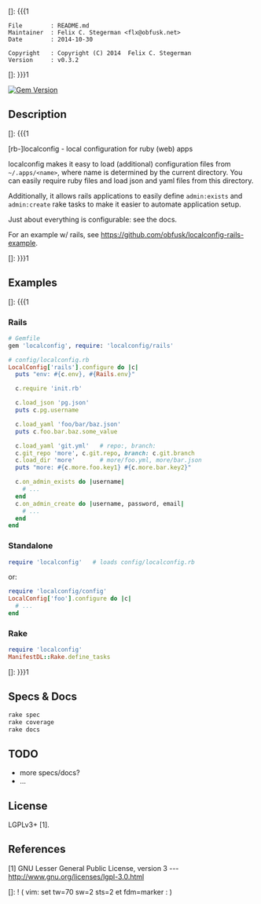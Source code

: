 []: {{{1

    File        : README.md
    Maintainer  : Felix C. Stegerman <flx@obfusk.net>
    Date        : 2014-10-30

    Copyright   : Copyright (C) 2014  Felix C. Stegerman
    Version     : v0.3.2

[]: }}}1

[![Gem Version](https://badge.fury.io/rb/localconfig.png)](https://rubygems.org/gems/localconfig)

## Description
[]: {{{1

  [rb-]localconfig - local configuration for ruby (web) apps

  localconfig makes it easy to load (additional) configuration files
  from `~/.apps/<name>`, where name is determined by the current
  directory.  You can easily require ruby files and load json and yaml
  files from this directory.

  Additionally, it allows rails applications to easily define
  `admin:exists` and `admin:create` rake tasks to make it easier to
  automate application setup.

  Just about everything is configurable: see the docs.

  For an example w/ rails, see
  https://github.com/obfusk/localconfig-rails-example.

[]: }}}1

## Examples
[]: {{{1

### Rails

```ruby
# Gemfile
gem 'localconfig', require: 'localconfig/rails'
```

```ruby
# config/localconfig.rb
LocalConfig['rails'].configure do |c|
  puts "env: #{c.env}, #{Rails.env}"

  c.require 'init.rb'

  c.load_json 'pg.json'
  puts c.pg.username

  c.load_yaml 'foo/bar/baz.json'
  puts c.foo.bar.baz.some_value

  c.load_yaml 'git.yml'   # repo:, branch:
  c.git_repo 'more', c.git.repo, branch: c.git.branch
  c.load_dir 'more'       # more/foo.yml, more/bar.json
  puts "more: #{c.more.foo.key1} #{c.more.bar.key2}"

  c.on_admin_exists do |username|
    # ...
  end
  c.on_admin_create do |username, password, email|
    # ...
  end
end
```

### Standalone

```ruby
require 'localconfig'   # loads config/localconfig.rb
```

or:

```ruby
require 'localconfig/config'
LocalConfig['foo'].configure do |c|
  # ...
end
```

### Rake

```ruby
require 'localconfig'
ManifestDL::Rake.define_tasks
```

[]: }}}1

## Specs & Docs

```bash
rake spec
rake coverage
rake docs
```

## TODO

  * more specs/docs?
  * ...

## License

  LGPLv3+ [1].

## References

  [1] GNU Lesser General Public License, version 3
  --- http://www.gnu.org/licenses/lgpl-3.0.html

[]: ! ( vim: set tw=70 sw=2 sts=2 et fdm=marker : )

